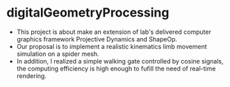 # digitalGeometryProcessing
- This project is about make an extension of lab's delivered computer graphics framework Projective Dynamics and ShapeOp.
- Our proposal is to implement a realistic kinematics limb movement simulation on a spider mesh.
- In addition, I realized a simple walking gate controlled by cosine signals, the computing efficiency is high enough
to fufill the need of real-time rendering.

